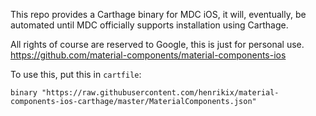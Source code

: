 This repo provides a Carthage binary for MDC iOS, it will, eventually,
be automated until MDC officially supports installation using Carthage.

All rights of course are reserved to Google, this is just for personal use.
https://github.com/material-components/material-components-ios

To use this, put this in `cartfile`:


```
binary "https://raw.githubusercontent.com/henrikix/material-components-ios-carthage/master/MaterialComponents.json"
```
